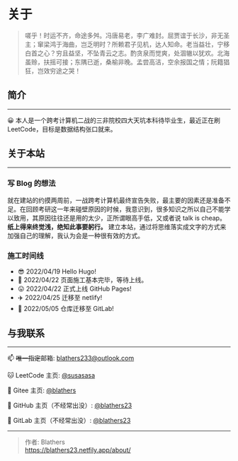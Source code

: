 # 关于


<!--more-->

> 嗟乎！时运不齐，命途多舛。冯唐易老，李广难封。屈贾谊于长沙，非无圣主；窜梁鸿于海曲，岂乏明时？所赖君子见机，达人知命。老当益壮，宁移白首之心？穷且益坚，不坠青云之志。酌贪泉而觉爽，处涸辙以犹欢。北海虽赊，扶摇可接；东隅已逝，桑榆非晚。孟尝高洁，空余报国之情；阮籍猖狂，岂效穷途之哭！

## 简介

---

😀 本人是一个跨考计算机二战的三非院校四大天坑本科待毕业生，最近正在刷 LeetCode，目标是数据结构张口就来。

## 关于本站

---

### 写 Blog 的想法

就在建站的约摸两周前，一战跨考计算机最终宣告失败，最主要的因素还是准备不足。在回顾考研这一年来碰壁原因的时候，我意识到，很多知识之所以自己不能学以致用，其原因往往还是用的太少，正所谓眼高手低，又或者说 talk is cheap。**纸上得来终觉浅，绝知此事要躬行。** 建立本站，通过将思维落实成文字的方式来加强自己的理解，我认为会是一种很有效的方式。

### 施工时间线


 - 😎  2022/04/19 Hello Hugo!
 - 🥱  2022/04/22 页面施工基本完毕，等待上线。
 - 😛  2022/04/22 正式上线 GitHub Pages!
 - ✈️  2022/04/25 迁移至 netlify!
 - 🦊  2022/05/05 仓库迁移至 GitLab!


## 与我联系

---

📫  ~~唯一指定~~邮箱: blathers233@outlook.com

🐱 LeetCode 主页: [@susasasa](https://leetcode.cn/u/susasasa/)

🤖 Gitee 主页: [@blathers](https://gitee.com/Blathers)

👾 GitHub 主页（不经常出没）: [@blathers23](https://github.com/blathers23)

🦊 GitLab 主页（不经常出没）: [@blathers23](https://gitlab.com/blathers23)

---

> 作者: Blathers  
> https://blathers23.netfily.app/about/
